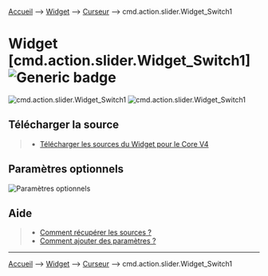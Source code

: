 
<a href="{{site.url}}/documentation">Accueil</a> --> <a href="{{site.url}}/documentation/{{site.widget}}">Widget</a> --> <a href="{{site.url}}/documentation/{{site.widget}}/fr_FR/action/cursor">Curseur</a> --> cmd.action.slider.Widget_Switch1

# Widget [cmd.action.slider.Widget_Switch1] ![Generic badge](https://img.shields.io/badge/Version-4.2%20%7C%204.3%20%7C%204.4%20Full%20JS-green.svg)




<img src="../../../../images/dashboard/action.slider.switch1_light_visuel.png" alt="cmd.action.slider.Widget_Switch1" /> <img src="../../../../images/dashboard/action.slider.switch1_light_visuel2.png" alt="cmd.action.slider.Widget_Switch1" />

## Télécharger la source
> - [Télécharger les sources du Widget pour le Core V4]({{site.url_git}}/WIDGET_cmd.action.slider.Widget_Switch1)


## Paramètres optionnels

<img src="../../../../images/dashboard/action.slider.switch1_light_param2.png" alt="Paramètres optionnels" />

## Aide
> - [Comment récupérer les sources ?]({{site.url}}/documentation/{{site.help}}/fr_FR/download)
> - [Comment ajouter des paramètres ?]({{site.url}}/documentation/{{site.help}}/fr_FR/application)

<hr />

<a href="{{site.url}}/documentation">Accueil</a> --> <a href="{{site.url}}/documentation/{{site.widget}}">Widget</a> --> <a href="{{site.url}}/documentation/{{site.widget}}/fr_FR/action/cursor">Curseur</a> --> cmd.action.slider.Widget_Switch1
